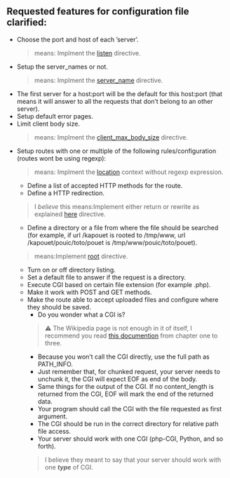 ## Requested features for configuration file clarified:

- Choose the port and host of each ’server’.  
    >means: Implment the [listen](http://nginx.org/en/docs/http/ngx_http_core_module.html#listen) directive.
- Setup the server_names or not.
    >means: Implment the [server_name](http://nginx.org/en/docs/http/ngx_http_core_module.html#server_name) directive.
- The first server for a host:port will be the default for this host:port (that means 
it will answer to all the requests that don’t belong to an other server).
- Setup default error pages.
- Limit client body size.
    >means: Implment the [client_max_body_size](http://nginx.org/en/docs/http/ngx_http_core_module.html#client_max_body_size) directive.
- Setup routes with one or multiple of the following rules/configuration (routes wont be using regexp):
    >means: Implment the [location](http://nginx.org/en/docs/http/ngx_http_core_module.html#location) context without regexp expression.  
    - Define a list of accepted HTTP methods for the route.
    - Define a HTTP redirection.
    >I *believe* this means:Implement either return or rewrite as explained [here](https://www.nginx.com/blog/creating-nginx-rewrite-rules/) directive.
    - Define a directory or a file from where the file should be searched (for example, if url /kapouet is rooted to /tmp/www, url /kapouet/pouic/toto/pouet is /tmp/www/pouic/toto/pouet).
    >means:Implement [root](https://nginx.org/en/docs/http/ngx_http_core_module.html#root) directive.
    - Turn on or off directory listing.
    - Set a default file to answer if the request is a directory.
    - Execute CGI based on certain file extension (for example .php).
    - Make it work with POST and GET methods.
    - Make the route able to accept uploaded files and configure where they should be saved.
        - Do you wonder what a CGI is?
        >⚠️ The Wikipedia page is not enough in it of itself, I recommend you read [this documention](https://www.oreilly.com/library/view/cgi-programming-on/9781565921689/04_chapter-01.html) from chapter one to three.
        - Because you won’t call the CGI directly, use the full path as PATH_INFO.
        - Just remember that, for chunked request, your server needs to unchunk it, the CGI will expect EOF as end of the body.
        - Same things for the output of the CGI. If no content_length is returned from the CGI, EOF will mark the end of the returned data.
        - Your program should call the CGI with the file requested as first argument.
        - The CGI should be run in the correct directory for relative path file access.
        - Your server should work with one CGI (php-CGI, Python, and so forth).
        > I believe they meant to say that your server should work with one ***type*** of CGI.
